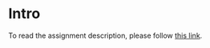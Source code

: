 # Intro

To read the assignment description, please follow [this link](https://projetos.imd.ufrn.br/CG_DIM0451/proj-00).
